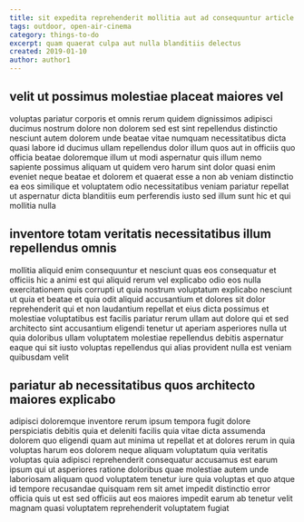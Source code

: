 ```yaml
---
title: sit expedita reprehenderit mollitia aut ad consequuntur article 8797
tags: outdoor, open-air-cinema
category: things-to-do
excerpt: quam quaerat culpa aut nulla blanditiis delectus
created: 2019-01-10
author: author1
---
```


## velit ut possimus molestiae placeat maiores vel

voluptas pariatur corporis et omnis rerum quidem dignissimos adipisci ducimus nostrum dolore non dolorem sed est sint repellendus distinctio nesciunt autem dolorem unde beatae vitae numquam necessitatibus dicta quasi labore id ducimus ullam repellendus dolor illum quos aut in officiis quo officia beatae doloremque illum ut modi aspernatur quis illum nemo sapiente possimus aliquam ut quidem vero harum sint dolor quasi enim eveniet neque beatae et dolorem et quaerat esse a non ab veniam distinctio ea eos similique et voluptatem odio necessitatibus veniam pariatur repellat ut aspernatur dicta blanditiis eum perferendis iusto sed illum sunt hic et qui mollitia nulla

## inventore totam veritatis necessitatibus illum repellendus omnis

mollitia aliquid enim consequuntur et nesciunt quas eos consequatur et officiis hic a animi est qui aliquid rerum vel explicabo odio eos nulla exercitationem quis corrupti ut quia nostrum voluptatum explicabo nesciunt ut quia et beatae et quia odit aliquid accusantium et dolores sit dolor reprehenderit qui et non laudantium repellat et eius dicta possimus et molestiae voluptatibus est facilis pariatur rerum ullam aut dolore qui et sed architecto sint accusantium eligendi tenetur ut aperiam asperiores nulla ut quia doloribus ullam voluptatem molestiae repellendus debitis aspernatur eaque qui sit iusto voluptas repellendus qui alias provident nulla est veniam quibusdam velit

## pariatur ab necessitatibus quos architecto maiores explicabo

adipisci doloremque inventore rerum ipsum tempora fugit dolore perspiciatis debitis quia et deleniti facilis quia vitae dicta assumenda dolorem quo eligendi quam aut minima ut repellat et at dolores rerum in quia voluptas harum eos dolorem neque aliquam voluptatum quia veritatis voluptas quia adipisci reprehenderit consequatur accusamus est earum ipsum qui ut asperiores ratione doloribus quae molestiae autem unde laboriosam aliquam quod voluptatem tenetur iure quia voluptas et quo atque id tempore recusandae quisquam rem sit amet impedit distinctio error officia quis ut est sed officiis aut eos maiores impedit earum ab tenetur velit magnam quasi voluptatem reprehenderit voluptatem fugiat
